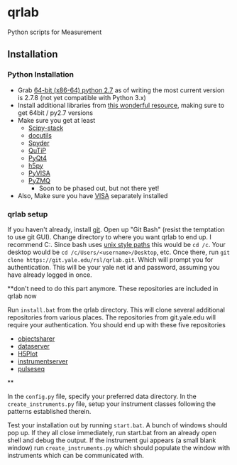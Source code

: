 qrlab
=====

Python scripts for Measurement

Installation
------------

### Python Installation

- Grab [64-bit (x86-64) python 2.7](https://www.python.org/downloads/windows/)
as of writing the most current version is 2.7.8 (not yet compatible with Python 3.x)
- Install additional libraries from [this wonderful resource](http://www.lfd.uci.edu/~gohlke/pythonlibs/), making sure to get 64bit / py2.7 versions
- Make sure you get at least
  - [Scipy-stack](http://www.lfd.uci.edu/~gohlke/pythonlibs/#scipy-stack)
  - [docutils](http://www.lfd.uci.edu/~gohlke/pythonlibs/#docutils)
  - [Spyder](http://www.lfd.uci.edu/~gohlke/pythonlibs/#spyder)
  - [QuTiP](http://www.lfd.uci.edu/~gohlke/pythonlibs/#qutip)
  - [PyQt4](http://www.lfd.uci.edu/~gohlke/pythonlibs/#pyqt4)
  - [h5py](http://www.lfd.uci.edu/~gohlke/pythonlibs/#h5py)
  - [PyVISA](http://www.lfd.uci.edu/~gohlke/pythonlibs/#pyvisa)
  - [PyZMQ](http://www.lfd.uci.edu/~gohlke/pythonlibs/#pyzmq)
  	- Soon to be phased out, but not there yet!
- Also, Make sure you have [VISA](http://www.ni.com/visa/) separately installed

### qrlab setup

If you haven't already, install [git](http://git-scm.com/download/win).  Open
up "Git Bash" (resist the temptation to use git GUI). Change directory to where
you want qrlab to end up. I recommend C:\. Since bash uses 
[unix style paths](http://en.wikipedia.org/wiki/Path_%28computing%29#Unix_style)
this would be `cd /c`. Your desktop would be `cd /c/Users/<username>/Desktop`,
etc. Once there, run `git clone https://git.yale.edu/rsl/qrlab.git`. Which will
prompt you for authentication. This will be your yale net id and password,
assuming you have already logged in once.

**don't need to do this part anymore. These repositories are included in qrlab now

Run `install.bat` from the qrlab directory. This will clone several
additional repositories from various places. The repositories from
git.yale.edu will require your authentication.  You should
end up with these five repositories

- [objectsharer](http://github.com/heeres/objectsharer)
- [dataserver](http://github.com/heeres/dataserver)
- [H5Plot](http://github.com/philreinhold/h5plot)
- [instrumentserver](http://git.yale.edu/rsl/instrumentserver)
- [pulseseq](http://git.yale.edu/rsl/pulseseq)

**

In the `config.py` file, specify your preferred data directory. In the
`create_instruments.py` file, setup your instrument classes following the 
patterns established therein.

Test your installation out by running `start.bat`. A bunch of windows should
pop up. If they all close immediately, run start.bat from an already open
shell and debug the output. If the instrument gui appears (a small blank window)
run `create_instruments.py` which should populate the window with instruments which can be communicated with.
